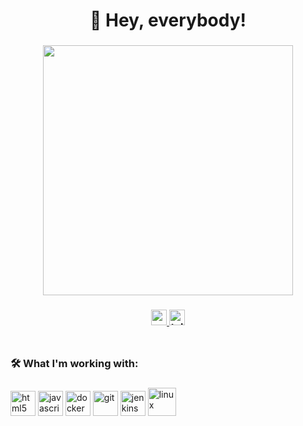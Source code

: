###

<h1 align="center">👋 Hey, everybody!</h1>

###

<div align="center">
  <img height="400" width="400" src="https://github.com/user-attachments/assets/216fd31c-82ee-4102-95ee-758f71e7792b"  />
</div>

###

<h3 align="center">
  <a href="https://www.instagram.com/aleksandrkotov89/">
  <img src="https://img.shields.io/static/v1?message=instagram&logo=instagram&label=&color=C13584&logoColor=white&labelColor=&style=for-the-badge" height="25" alt="youtube logo" />
</a> 
  <a href="https://t.me/AIexander_Kotov" target="_blank">
  <img src="https://img.shields.io/static/v1?message=Telegram&logo=telegram&label=&color=2CA5E0&logoColor=white&labelColor=&style=for-the-badge" height="25" alt="telegram logo" /></a>
</h3>

###

<div align="center">
<img src="https://komarev.com/ghpvc/?username=AIeksandrKotov&style=flat-square&color=green" alt=""/>
</div>

###
 
<h3 align="left">🛠 What I'm working with:</h3>

###

<p>
<img src="https://cdn.jsdelivr.net/gh/devicons/devicon/icons/html5/html5-original.svg" alt="html5" width="40" height="40"/>
<img src="https://cdn.jsdelivr.net/gh/devicons/devicon/icons/javascript/javascript-original.svg" alt="javascript" width="40" height="40"/>
<img src="https://www.underworldcode.org/content/images/size/w600/2020/08/Moby-logo-1.png" alt="docker" width="40" height="40"/>
<img src="https://www.vectorlogo.zone/logos/git-scm/git-scm-icon.svg" alt="git" width="40" height="40"/>
<img src="https://www.vectorlogo.zone/logos/jenkins/jenkins-icon.svg" alt="jenkins" width="40" height="40"/>
<img src="https://i.pinimg.com/originals/c7/b8/11/c7b8113247fecd83bd9b5ed5bd3f34d5.png" alt="linux" width="45" height="45"/> 
</p>

